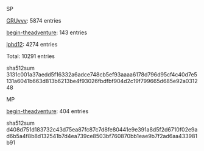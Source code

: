 SP

[GRUvvv](https://github.com/X33R00): 5874 entries

[begin-theadventure](https://github.com/begin-theadventure): 143 entries

[lphd12](https://github.com/lphd12): 4274 entries

Total: 10291 entries

sha512sum 3131c001a37aedd5f16332a6adce748cb5ef93aaaa6178d796d95cf4c40d7e5131a6041b663d813b6213be4f93026fbdfbf904d2c19f799665d685e92a031248

MP

[begin-theadventure](https://github.com/begin-theadventure): 404 entries

sha512sum d408d751d183732c43d75ea87fc87c7d8fe80441e9e391a8d5f2d6710f02e9ad6b5a4f8b8d132541b7d4ea739ce8503bf760870bb1eae9b7f2ad6aa433981b91
